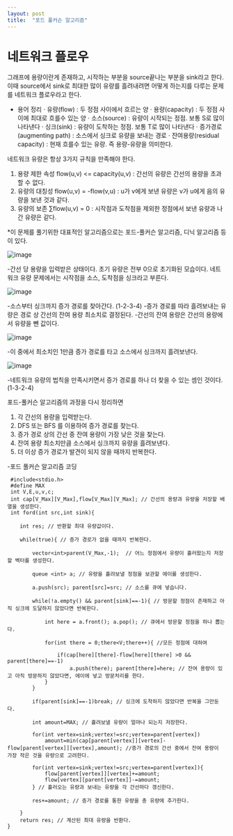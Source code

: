```yaml
---
layout: post
title:  "포드 풀커슨 알고리즘"
---
```


# 네트워크 플로우
그래프에 용량이란게 존재하고, 시작하는 부분을 source끝나는 부분을 sink라고 한다. 이때 source에서 sink로  최대한 많이 유량를 흘려내려면 어떻게 하는지를 다루는 
문제를 네트워크 플로우라고 한다.

- 용어 정리
· 유량(flow) : 두 정점 사이에서 흐르는 양
· 용량(capacity) : 두 정점 사이에 최대로 흐를수 있는 양
· 소스(source) : 유량이 시작되는 정점. 보통 S로 많이 나타낸다
· 싱크(sink) : 유량이 도착하는 정점. 보통 T로 많이 나타낸다
· 증가경로(augmenting path) : 소스에서 싱크로 유량을 보내는 경로 
· 잔여용량(residual capacity) : 현재 흐를수 있는 유량. 즉 용량-유량을 의미한다.

네트워크 유량은 항상 3가지 규칙을 만족해야 한다.

1. 용량 제한 속성 flow(u,v) <= capacity(u,v) : 간선의 유량은 간선의 용량을 초과할 수 없다.
2. 유량의 대칭성  flow(u,v) = -flow(v,u)     : u가 v에게 보낸 유량은 v가 u에게 음의 유량을 보낸 것과 같다.
3. 유량의 보존    ∑flow(u,v) = 0             : 시작점과 도착점을 제외한 정점에서 보낸 유량과 나간 유량은 같다.

*이 문제를 풀기위한 대표적인 알고리즘으로는 포드-풀커슨 알고리즘, 디닉 알고리즘 등이 있다.

![image](https://blog.kakaocdn.net/dn/Azwr1/btqIktUB1I7/nV04kVO9J9iUUjJsKkkpKK/img.png)

-간선 당 용량을 입력받은 상태이다. 초기 유량은 전부 0으로 초기화된 모습이다. 네트워크 유량 문제에서는 시작점을 소스, 도착점을 싱크라고 부른다.

![image](https://blog.kakaocdn.net/dn/R6TyF/btqIvD3agOL/xCONMsyUbmcRfom6XbKa21/img.png)

-소스부터 싱크까지 증가 경로를 찾아간다. (1-2-3-4)
-증가 경로를 따라 흘려보내는 유량은 경로 상 간선의 잔여 용량 최소치로 결정된다.
-간선의 잔여 용량은 간선의 용량에서 유량을 뺀 값이다.

![image](https://blog.kakaocdn.net/dn/R6TyF/btqIvD3agOL/xCONMsyUbmcRfom6XbKa21/img.png)

-이 중에서 최소치인 1만큼 증가 경로를 타고 소스에서 싱크까지 흘려보낸다.

![image](https://user-images.githubusercontent.com/101350455/165775914-2f8f79f5-4e3e-4fbf-b99b-bc4ed3f73fe8.png)

-네트워크 유량의 법칙을 만족시키면서 증가 경로를 하나 더 찾을 수 있는 셈인 것이다. (1-3-2-4)

포드-풀커슨 알고리즘의 과정을 다시 정리하면
1. 각 간선의 용량을 입력받는다.
2. DFS 또는 BFS 를 이용하여 증가 경로를 찾는다.
3. 증가 경로 상의 간선 중 잔여 용량이 가장 낮은 것을 찾는다.
4. 잔여 용량 최소치만큼 소스에서 싱크까지 유량을 흘려보낸다.
5. 더 이상 증가 경로가 발견이 되지 않을 때까지 반복한다.

-포드 풀커슨 알고리즘 코딩
```
 #include<stdio.h>
 #define MAX
 int V,E,u,v,c;
 int cap[V_Max][V_Max],flow[V_Max][V_Max]; // 간선의 용량과 유량을 저장할 배열을 생성한다.
 int ford(int src,int sink){

	int res; // 반환할 최대 유량값이다.
    
    while(true){ // 증가 경로가 없을 때까지 반복한다.
    
    	vector<int>parent(V_Max,-1);  // 어느 정점에서 유량이 흘러왔는지 저장할 벡터를 생성한다.
        
    	queue <int> a; // 유량을 흘려보낼 정점을 보관할 에이를 생성한다.
        
    	a.push(src); parent[src]=src; // 소스를 큐에 넣습니다. 
        
        while(!a.empty() && parent[sink]==-1){ // 방문할 정점이 존재하고 아직 싱크에 도달하지 않았다면 반복한다.
        
        	int here = a.front(); a.pop(); // 큐에서 방문할 정점을 하나 뽑는다.
            
        	for(int there = 0;there<V;there++){ //모든 정점에 대하여
            
            	if(cap[here][there]-flow[here][there] >0 && parent[there]==-1)
                	a.push(there); parent[there]=here; // 잔여 용량이 있고 아직 방문하지 않았다면, 에이에 넣고 방문처리를 한다.
            }
        }
        
     	if(parent[sink]==-1)break; // 싱크에 도착하지 않았다면 반복을 그만둔다.
        
        int amount=MAX; // 흘려보낼 유량이 얼마나 되는지 저장한다.
        
        for(int vertex=sink;vertex!=src;vertex=parent[vertex])
        	amount=min(cap[parent[vertex]][vertex]-flow[parent[vertex]][vertex],amount); //증가 경로의 간선 중에서 잔여 용량이 가장 작은 것을 유량으로 고려한다.
            
        for(int vertex=sink;vertex!=src;vertex=parent[vertex]){
        	flow[parent[vertex]][vertex]+=amount;
            flow[vertex][parent[vertex]]-=amount;
        } // 흘러오는 유량과 보내는 유량을 각 간선마다 갱신한다.
        
        res+=amount; // 증가 경로를 통한 유량을 총 유량에 추가한다.
        
    }
	return res; // 계산된 최대 유량을 반환다.
}
```
